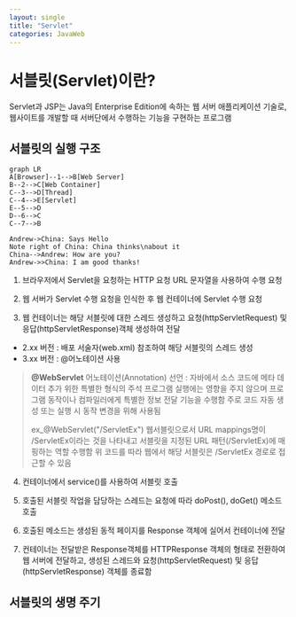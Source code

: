 ```yaml
---
layout: single
title: "Servlet"
categories: JavaWeb
---
```


# 서블릿(Servlet)이란?

Servlet과 JSP는 Java의 Enterprise Edition에 속하는 웹 서버 애플리케이션 기술로, 웹사이트를 개발할 때 서버단에서 수행하는 기능을 구현하는 프로그램

## 서블릿의 실행 구조
```mermaid
graph LR
A[Browser]--1-->B[Web Server]
B--2-->C[Web Container]
C--3-->D[Thread]
C--4-->E[Servlet]
E--5-->D
D--6-->C
C--7-->B
```
```
Andrew->China: Says Hello
Note right of China: China thinks\nabout it
China-->Andrew: How are you?
Andrew->>China: I am good thanks!
```
1.  브라우저에서 Servlet을 요청하는 HTTP 요청 URL 문자열을 사용하여 수행 요청

2. 웹 서버가 Servlet 수행 요청을 인식한 후 웹 컨테이너에 Servlet 수행 요청

3. 웹 컨테이너는 해당 서블릿에 대한 스레드 생성하고 요청(httpServletRequest) 및 응답(httpServletResponse)객체 생성하여 전달
 - 2.xx 버전 : 배포 서술자(web.xml) 참조하여 해당 서블릿의 스레드 생성
 - 3.xx 버전 : @어노테이션 사용
 > **@WebServlet**
 > 어노테이션(Annotation) 선언 : 자바에서 소스 코드에 메타 데이터 추가 위한 특별한 형식의 주석
 > 프로그램 실행에는 영향을 주지 않으며 프로그램 동작이나 컴파일러에게 특별한 정보 전달 기능을 수행함
 > 주로 코드 자동 생성 또는 실행 시 동작 변경을 위해 사용됨
 > 
 > ex_@WebServlet("/ServletEx")
 > 웹서블릿으로서 URL mappings명이 /ServletEx이라는 것을 나타내고 서블릿을 지정된 URL 패턴(/ServletEx)에 매핑하는 역할 수행함
 > 위 코드를 따라 웹에서 해당 서블릿은 /ServletEx 경로로 접근할 수 있음

4. 컨테이너에서 service()를 사용하여 서블릿 호출

5. 호출된 서블릿 작업을 담당하는 스레드는 요청에 따라 doPost(), doGet() 메소드 호출

6. 호출된 메소드는 생성된 동적 페이지를 Response 객체에 실어서 컨테이너에 전달

7. 컨테이너는 전달받은 Response객체를 HTTPResponse 객체의 형태로 전환하여 웹 서버에 전달하고, 생성된 스레드와 요청(httpServletRequest) 및 응답(httpServletResponse) 객체를 종료함
 
 ## 서블릿의 생명 주기
